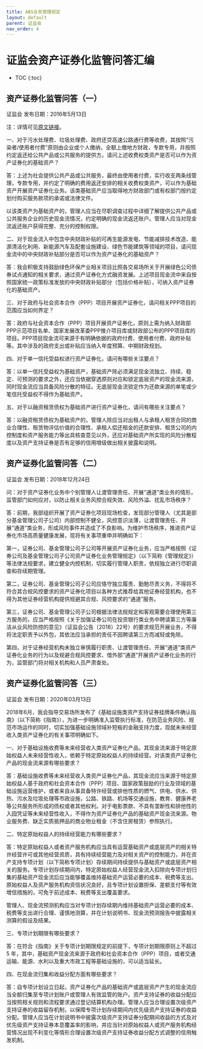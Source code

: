 ```yaml
---
title: ABS业务管理规定
layout: default
parent: 证监会
nav_order: 4
---
```


# 证监会资产证券化监管问答汇编

- TOC
{:toc}

## 资产证券化监管问答（一）

证监会 发布日期：2016年5月13日

注：详情可见[原文链接](http://www.csrc.gov.cn/csrc/c100107/c1447212/content.shtml)。

一、对于污水处理费、垃圾处理费、政府还贷高速公路通行费等收费，其按照“污染者/使用者付费”原则由企业或个人缴纳，全额上缴地方财政，专款专用，并按照约定返还给公共产品或公共服务的提供方。请问上述收费权类资产是否可以作为资产证券化的基础资产？

答：上述为社会提供公共产品或公共服务，最终由使用者付费，实行收支两条线管理，专款专用，并约定了明确的费用返还安排的相关收费权类资产，可以作为基础资产开展资产证券化业务。该类基础资产应当取得地方财政部门或有权部门按约定划付购买服务款项的承诺或法律文件。

以该类资产为基础资产的，管理人应当在尽职调查过程中详细了解提供公共产品或公共服务企业的历史现金流情况，约定明确的现金流返还账户。管理人应当对现金流返还账户获得完整、充分的控制权限。

二、对于现金流入中包含中央财政补贴的可再生能源发电、节能减排技术改造、能源清洁化利用、新能源汽车及配套设施建设、绿色节能建筑等领域的项目，请问现金流中的中央财政补贴部分是否可以作为资产证券化的基础资产？

答：我会积极支持鼓励绿色环保产业相关项目比照各交易场所关于开展绿色公司债券试点通知的相关要求，通过资产证券化方式融资发展。上述项目现金流中来自按照国家统一政策标准发放的中央财政补贴部分（包括价格补贴），可纳入资产证券化的基础资产。

三、对于政府与社会资本合作（PPP）项目开展资产证券化，请问相关PPP项目的范围应当如何界定？

答：政府与社会资本合作（PPP）项目开展资产证券化，原则上需为纳入财政部PPP示范项目名单、国家发展改革委PPP推介项目库或财政部公布的PPP项目库的项目。PPP项目现金流可来源于有明确依据的政府付费、使用者付费、政府补贴等。其中涉及的政府支出或补贴应当纳入年度预算、中期财政规划。

四、对于单一信托受益权进行资产证券化，请问有哪些关注要点？

答：以单一信托受益权为基础资产，基础资产除必须满足现金流独立、持续、稳定、可预测的要求之外，还应当依据穿透原则对应和锁定底层资产的现金流来源，同时现金流应当具备风险分散的特征。无底层现金流锁定作为还款来源的单笔或少笔信托受益权不得作为基础资产。

五、对于以融资租赁债权为基础资产进行资产证券化，请问有哪些关注要点？

答：以融资租赁债权为基础资产的，管理人除应当对出租人与承租人租赁合同的商业合理性、租赁物评估价值的合理性、承租人偿还租金的还款安排、租赁公司的内控制度和资产服务能力等出具核查意见以外，还应对基础资产所实现的风险分散程度以及资产支持证券是否有足够的信用增级做出相关披露和说明。


## 资产证券化监管问答（二）

证监会
发布日期：2018年12月24日

问：对于资产证券化业务中个别管理人让渡管理责任、开展“通道”类业务的情形，监管部门如何应对，以防止相关业务风控合规失效、风险外溢、扰乱市场秩序？

答：前期，我部组织开展了资产证券化项目现场检查，发现部分管理人（尤其是部分基金管理公司子公司）内部控制不健全，风控意识淡薄，让渡管理责任、开展“通道”类业务，形成风险事件并造成了不良影响。为维护市场秩序，推进资产证券化市场高质量健康发展，现将有关事项重申并明确如下：

第一，证券公司、基金管理公司子公司等开展资产证券化业务，应当严格按照《证券公司及基金管理公司子公司资产证券化业务管理规定》（以下简称《管理规定》）等法律法规要求，建立健全内控机制，切实履行管理人职责，依规独立进行尽职调查和存续期管理。

第二，证券公司、基金管理公司子公司应恪守独立履责、勤勉尽责义务，不得将不符合其合规风控要求的资产证券化项目以各种方式推荐给其他证券经营机构，也不得为其他证券经营机构提供规避其合规、风控要求的“通道”服务。

第三，证券公司、基金管理公司子公司根据法律法规规定和客观需要合理使用第三方服务的，应当严格按照《关于加强证券公司在投资银行类业务中聘请第三方等廉洁从业风险防控的意见》（证监会公告〔2018〕22号）的要求规范开展业务，不得将法定职责予以外包，其依法应当承担的责任不因聘请第三方而减轻或免除。

第四，对于证券经营机构未独立审慎履行职责、让渡管理责任、开展“通道”类资产证券化业务的行为以及规避合规风控要求、借外部“通道”开展资产证券化业务的行为，监管部门将对相关机构和人员严肃查处。

## 资产证券化监管问答（三）

证监会
发布日期：2020年03月13日

2018年6月，我会指导交易场所发布了《基础设施类资产支持证券挂牌条件确认指南》（以下简称《指南》），为进一步明确准入监管执行标准，在防范业务风险、规范市场运作的同时，切实加强基础设施领域补短板的金融支持力度，现就未来经营收入类资产证券化的有关事项明确如下。

一、对于基础设施收费等未来经营收入类资产证券化产品，其现金流来源于特定原始权益人未来经营性收入，依赖于特定原始权益人的持续经营。对该类资产证券化产品的现金流来源有哪些要求？

答：基础设施收费等未来经营收入类资产证券化产品，其现金流应当来源于特定原始权益人基于政府和社会资本合作（PPP）项目、国家政策鼓励的行业及领域的基础设施运营维护，或者来自从事具备特许经营或排他性质的燃气、供电、供水、供热、污水及垃圾处理等市政设施，公路、铁路、机场等交通设施，教育、健康养老等公共服务所形成的债权或者其他权利。对于电影票款、不具有垄断性和排他性的入园凭证等未来经营性收入，不得作为资产证券化产品的基础资产现金流来源。物业服务费、缺乏实质抵押品的商业物业租金（不含住房租赁）参照执行。

二、特定原始权益人的持续经营能力有哪些要求？

答：特定原始权益人或者资产服务机构应当具有运营基础资产或底层资产的相关特许经营许可或其他经营资质，具有持续经营能力及对相关资产的控制能力，并在资产支持专项计划（以下简称专项计划）存续期间持续提供与基础资产或底层资产相关的服务。专项计划存续期间内，特定原始权益人经营现金流入扣除向专项计划归集的基础资产现金流后应当能够覆盖维持基础资产运营必要的成本、税费等支出。原始权益人及资产服务机构资信状况良好，且专项计划设置担保、差额支付等有效增信措施的，可免于前述成本、税费等支出覆盖要求。

管理人、现金流预测机构应当对专项计划存续期内维持基础资产运营必要的成本、税费等支出进行合理、谨慎地测算，并在计划说明书、现金流预测报告中披露相关测算的假设及结果。

三、专项计划期限有哪些要求？

答：在符合《指南》关于专项计划期限规定的前提下，专项计划期限原则上不超过5 年，其中，基础资产现金流来源于政府和社会资本合作（PPP）项目，或者交通运输、能源、水利以及重大市政工程等基础设施的，可以适当延长。

四、在现金流归集和收益分配方面有哪些要求？

答：自专项计划设立日起，资产证券化产品的基础资产或底层资产产生的现金流应当全额归集至专项计划账户或管理人有效监管的账户。资产支持证券的收益分配应当按照相关规则和流程要求通过登记结算机构办理。管理人应当合理设置次级资产支持证券的收益留存机制，以保障专项计划存续期间内优先级资产支持证券的收益分配。管理人应当在计划说明书中披露次级资产支持证券分配期间收益的方式及对优先级资产支持证券本息覆盖率的影响，并应当针对原始权益人或资产服务机构经营情况出现不利变化等情形合理设置次级资产支持证券收益分配方式调整的信用触发机制。